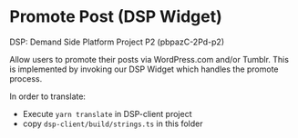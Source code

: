 # Promote Post (DSP Widget)

DSP: Demand Side Platform
Project P2 (pbpazC-2Pd-p2)

Allow users to promote their posts via WordPress.com and/or Tumblr.
This is implemented by invoking our DSP Widget which handles the promote process.

In order to translate:

- Execute `yarn translate` in DSP-client project
- copy `dsp-client/build/strings.ts` in this folder
